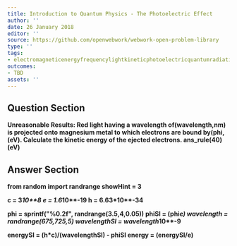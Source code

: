 ```yaml
---
title: Introduction to Quantum Physics - The Photoelectric Effect
author: ''
date: 26 January 2018
editor: ''
source: https://github.com/openwebwork/webwork-open-problem-library
type: ''
tags:
- electromagneticenergyfrequencylightkineticphotoelectricquantumradiationwavelength
outcomes:
- TBD
assets: ''
---
```


## Question Section 

<b>
<b>Unreasonable Results:<b> Red light having a wavelength of(wavelength,nm) is projected onto magnesium metal to which electrons are bound by(phi,(eV). Calculate the kinetic energy of the ejected electrons.
ans_rule(40)(eV)


## Answer Section

from random import randrange
showHint = 3

c = 3*10**8
e = 1.6*10**-19
h = 6.63*10**-34

phi = sprintf("%0.2f", randrange(3.5,4,0.05))
phiSI = (phi*e)
wavelength = randrange(675,725,5)
wavelengthSI = wavelength*10**-9

energySI = (h*c)/(wavelengthSI) - phiSI
energy = (energySI/e)